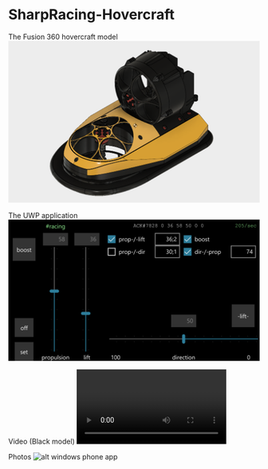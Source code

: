 # SharpRacing-Hovercraft

The Fusion 360 hovercraft model
[![alt hovercraft model](https://raw.githubusercontent.com/cmanoliu/SharpRacing-Hovercraft/master/hovercraft_fusion360.png)](http://a360.co/2DDNwru)

The UWP application 
![alt windows phone app](https://raw.githubusercontent.com/cmanoliu/SharpRacing-Hovercraft/master/windows_phone_app.png)

Video (Black model)
![alt windows phone app](https://raw.githubusercontent.com/cmanoliu/SharpRacing-Hovercraft/master/sharpracing%20hovercraft.m4v)

Photos
![alt windows phone app](https://raw.githubusercontent.com/cmanoliu/SharpRacing-Hovercraft/master/sharpracing%20hovercraft.png)
